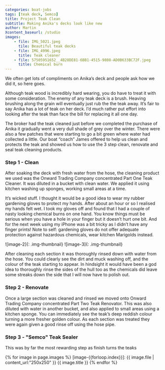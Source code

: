 ```yaml
---
categories: boat-jobs
tags: [teak deck, Semco]
title: Project Teak Clean
subtitle: Making Anika's decks look like new
author: Martin
Xcontent_baseurl: /studio
images: 
    - file: IMG_5021.jpeg
      tile: Beautiful teak decks
    - file: IMG_4996.jpeg
      title: Teak cleaner
    - file: 57505951652__4B28DE81-6BB1-4515-9808-AD0B633BC72F.jpeg
      title: Chemical burn
---
```

We often get lots of compliments on Anika’s deck and people ask how we did it, so here goes. 

Although teak wood is incredibly hard wearing, you do have to treat it with some consideration. The enemy of any teak deck is a brush. Heaving brushing along the grain will eventually just rub the the teak away. It’s fair to say Anika has a lot of teak on her deck. I’d much rather put effort into looking after the teak than face the bill for replacing it all one day. 

The broker had the teak cleaned just before we completed the purchase of Anika it gradually went a very dull shade of grey over the winter. There were also a few patches that were starting to go a bit green where water had collected a little. Our boat “coach” James offered to help us clean and protects the teak and showed us how to use the 3 step clean, renovate and seal teak cleaning products. 

### Step 1 - Clean
After soaking the deck with fresh water from the hose, the cleaning product we used was the Onward Trading Company concentrated Part One Teak Cleaner. It was diluted in a bucket with clean water. We applied it using kitchen washing up sponges, working small areas at a time.

It’s wicked stuff. I thought it would be a good idea to wear my rubber gardening gloves  to protect my hands. After about an hour or so I realised my hands felt wet. I took my gloves off and found that I had a couple of nasty looking chemical burns on one hand. You know things must be serious when you have a hole in your finger but it doesn’t hurt one bit. And for the next week using my iPhone was a bit tricky as I didn’t have any finger prints! Note to self: gardening gloves do not offer adequate protection against hazardous chemicals, wear kitchen Marigolds instead. 

![image-2]{: .img-thumbnail} ![image-3]{: .img-thumbnail}

After cleaning each section it was thoroughly rinsed down with water from the hose. You could clearly see the dirt and muck washing off, and the colour of the teak starting to appear. In hindsight it would have been a god idea to thoroughly rinse the sides of the hull too as the chemicals did leave some streaks down the side that I will now have to polish out.

### Step 2 - Renovate
Once a large section was cleaned and rinsed we moved onto Onward Trading Company concentrated Part Two Teak Renovator. This was also diluted with water in another bucket, and also applied to small areas using a kitchen sponge. You can immediately see the teak’s deep reddish colour turning a more fresher golden colour. As each section was treated they were again given a good rinse off using the hose pipe. 

### Step 3 - "Semco" Teak Sealer
This was by far the most rewarding step as finish turns the teaks 

{% for image in page.images %}
[image-{{forloop.index}}]: {{ image.file | content_url:"250x250" }} {{ image.title }}
{% endfor %}
